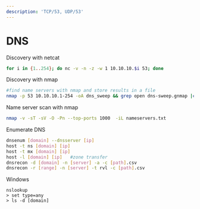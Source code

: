 ```yaml
---
description: 'TCP/53, UDP/53'
---
```


# DNS

Discovery with netcat

```bash
for i in {1..254}; do nc -v -n -z -w 1 10.10.10.$i 53; done   
```

Discovery with nmap

```bash
#find name servers with nmap and store results in a file
nmap -p 53 10.10.10.1-254 -oA dns_sweep && grep open dns-sweep.gnmap |cut -d" " -f2 > nameservers.txt

```

Name server scan with nmap

```bash
nmap -v -sT -sV -O -Pn --top-ports 1000  -iL nameservers.txt
```

Enumerate DNS

```bash
dnsenum [domain] --dnsserver [ip]
host -t ns [domain] [ip]
host -t mx [domain] [ip]
host -l [domain] [ip]   #zone transfer
dnsrecon -d [domain] -n [server] -a -c [path].csv
dnsrecon -r [range] -n [server] -t rvl -c [path].csv
```

Windows

```text
nslookup 
> set type=any 
> ls -d [domain]
```





